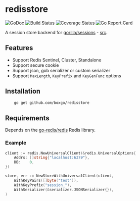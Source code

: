 [doc-img]: https://godoc.org/github.com/boxgo/redisstore?status.svg
[doc-url]: https://pkg.go.dev/github.com/boxgo/redisstore?tab=doc
[travis-img]: https://travis-ci.com/boxgo/redisstore.svg?branch=master
[travis-url]: https://travis-ci.com/boxgo/redisstore?branch=master
[coverage-img]: https://coveralls.io/repos/github/boxgo/redisstore/badge.svg?branch=master
[coverage-url]: https://coveralls.io/github/boxgo/redisstore?branch=master
[report-img]: https://goreportcard.com/badge/github.com/boxgo/redisstore
[report-url]: https://goreportcard.com/report/github.com/boxgo/redisstore

# redisstore

[![GoDoc][doc-img]][doc-url]
[![Build Status][travis-img]][travis-url]
[![Coverage Status][coverage-img]][coverage-url]
[![Go Report Card][report-img]][report-url]

A session store backend for [gorilla/sessions](http://www.gorillatoolkit.org/pkg/sessions) - [src](https://github.com/gorilla/sessions).

## Features

* Support Redis Sentinel, Cluster, Standalone
* Support secure cookie
* Support json, gob serializer or custom serializer
* Support `MaxLength`, `KeyPrefix` and `KeyGenFunc` options

## Installation
```sh
    go get github.com/boxgo/redisstore
```

## Requirements
Depends on the [go-redis/redis](https://github.com/go-redis/redis) Redis library.

### Example
``` go
client := redis.NewUniversalClient(&redis.UniversalOptions{
    Addrs: []string{"localhost:6379"},
    DB:    0,
})

store, err := NewStoreWithUniversalClient(client,
    WithKeyPairs([]byte("test")),
    WithKeyPrefix("session_"),
    WithSerializer(&serializer.JSONSerializer{}),
)
```